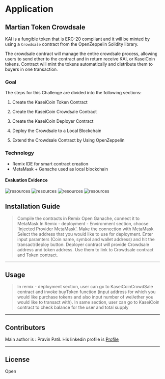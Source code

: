 # Application

## Martian Token Crowdsale

KAI is a fungible token that is ERC-20 compliant and it will be minted by using a `Crowdsale` contract from the OpenZeppelin Solidity library.

The crowdsale contract will manage the entire crowdsale process, allowing users to send ether to the contract and in return receive KAI, or KaseiCoin tokens. Contract will mint the tokens automatically and distribute them to buyers in one transaction.

### Goal

The steps for this Challenge are divided into the following sections:

1. Create the KaseiCoin Token Contract

2. Create the KaseiCoin Crowdsale Contract

3. Create the KaseiCoin Deployer Contract

4. Deploy the Crowdsale to a Local Blockchain

5. Extend the Crowdsale Contract by Using OpenZeppelin

### Technology

* Remix IDE for smart contract creation
* MetaMask + Ganache used as local blockchain

#### Evaluation Evidence

![resources](/KaseiCoin-Compilation.png)
![resources](/KaseiCoinCrowdSale-Compilation.png)
![resources](/KaseiCoinCrowdSaleDeployer-Compilation.png)
![resources](/KaseiCoinCrowdSaleDeployer-Deployment_at_Remix.png)







## Installation Guide 

> Compile the contracts in Remix
> Open Ganache, connect it to MetaMask
> In Remix - deployment - Environment section, choose 'Injected Provider MetaMask'. Make the connection with MetaMask
> Select the address that you would like to use for deployment. Enter input paramters (Coin name, symbol and wallet address) and hit the transact/deploy button.
> Deployer contract will provide Crowdsale address and token address. Use them to link to Crowdsale contract and Token contract.
---
## Usage

> In remix - deployment section, user can go to KaseiCoinCrowdSale contract and invoke buyToken function (input address for which you would like purchase tokens and also input number of wei/ether you would like to transact with). 
> In same section, user can go to KaseiCoin contract to check balance for the user and total supply

---
## Contributors

Main author is : Pravin Patil. His linkedin profile is [Profile](https://www.linkedin.com/in/pravin-patil-5880301)

---

## License

Open
